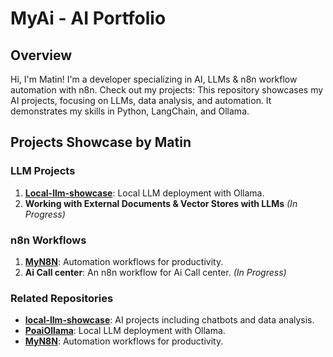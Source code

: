 # MyAi - AI Portfolio
## Overview
Hi, I'm Matin! I'm a developer specializing in AI, LLMs & n8n workflow automation with n8n. Check out my projects:
This repository showcases my AI projects, focusing on LLMs, data analysis, and automation. It demonstrates my skills in Python, LangChain, and Ollama.

## Projects Showcase by Matin 
### LLM Projects
 
 1.  **[Local-llm-showcase](https://github.com/matinict/local-llm-showcase/readme.md)**: Local LLM deployment with Ollama.
 1.  **Working with External Documents & Vector Stores with LLMs** *(In Progress)*


### n8n Workflows

1.  **[MyN8N](https://github.com/matinict/MyN8N/blob/main/readme.md)**: Automation workflows for productivity.
1.  **Ai Call center**: An n8n workflow for Ai Call center. *(In Progress)*


### Related Repositories

- [**local-llm-showcase**](https://github.com/matinict/local-llm-showcase): AI projects including chatbots and data analysis.
- [**PoaiOllama**](https://github.com/matinict/PoaiOllama): Local LLM deployment with Ollama.
- [**MyN8N**](https://github.com/matinict/MyN8N): Automation workflows for productivity.
